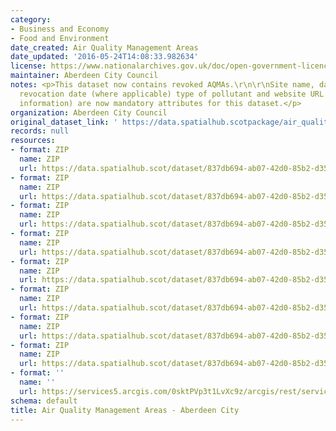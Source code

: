 ```yaml
---
category:
- Business and Economy
- Food and Environment
date_created: Air Quality Management Areas
date_updated: '2016-05-24T14:08:33.982634'
license: https://www.nationalarchives.gov.uk/doc/open-government-licence/version/3/
maintainer: Aberdeen City Council
notes: <p>This dataset now contains revoked AQMAs.\r\n\r\nSite name, date designated,
  revocation date (where applicable) type of pollutant and website URL (with more
  information) are now mandatory attributes for this dataset.</p>
organization: Aberdeen City Council
original_dataset_link: ' https://data.spatialhub.scotpackage/air_quality_management_areas-ac'
records: null
resources:
- format: ZIP
  name: ZIP
  url: https://data.spatialhub.scot/dataset/837db694-ab07-42d0-85b2-d35af1c4bb07/resource/5d85132e-5f51-43f5-95f4-5b9755daf8e5/download/aqma2013.zip
- format: ZIP
  name: ZIP
  url: https://data.spatialhub.scot/dataset/837db694-ab07-42d0-85b2-d35af1c4bb07/resource/78a89695-d4b9-448e-a710-cbfa2a2802aa/download/aqma.zip
- format: ZIP
  name: ZIP
  url: https://data.spatialhub.scot/dataset/837db694-ab07-42d0-85b2-d35af1c4bb07/resource/d7ead7a4-6c88-426c-a228-7f52fee604d0/download/air_quality_man_areas.zip
- format: ZIP
  name: ZIP
  url: https://data.spatialhub.scot/dataset/837db694-ab07-42d0-85b2-d35af1c4bb07/resource/c47b5160-a0a8-4388-a9b1-23befd1fef3c/download/air_quality_man_areas-2.zip
- format: ZIP
  name: ZIP
  url: https://data.spatialhub.scot/dataset/837db694-ab07-42d0-85b2-d35af1c4bb07/resource/d94ee3ae-0c5f-48ce-86c9-0e83f7d4165a/download/air_quality_man_areas.zip
- format: ZIP
  name: ZIP
  url: https://data.spatialhub.scot/dataset/837db694-ab07-42d0-85b2-d35af1c4bb07/resource/c88dda32-fc9d-4523-b1bf-4d6d8109b97f/download/air_quality_man_areas.zip
- format: ZIP
  name: ZIP
  url: https://data.spatialhub.scot/dataset/837db694-ab07-42d0-85b2-d35af1c4bb07/resource/52dc7ba7-9e47-439e-8686-56258159694c/download/aqma.zip
- format: ZIP
  name: ZIP
  url: https://data.spatialhub.scot/dataset/837db694-ab07-42d0-85b2-d35af1c4bb07/resource/3fc1dcd3-bbc9-4b04-9f75-dcabb3673245/download/air_quality_management_areas.zip
- format: ''
  name: ''
  url: https://services5.arcgis.com/0sktPVp3t1LvXc9z/arcgis/rest/services/Air_Quality_Management_Areas/FeatureServer/0/query?outFields=*&where=1%3D1
schema: default
title: Air Quality Management Areas - Aberdeen City
---
```

